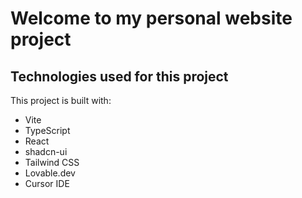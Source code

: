 # Welcome to my personal website project

## Technologies used for this project

This project is built with:

- Vite
- TypeScript
- React
- shadcn-ui
- Tailwind CSS
- Lovable.dev
- Cursor IDE
